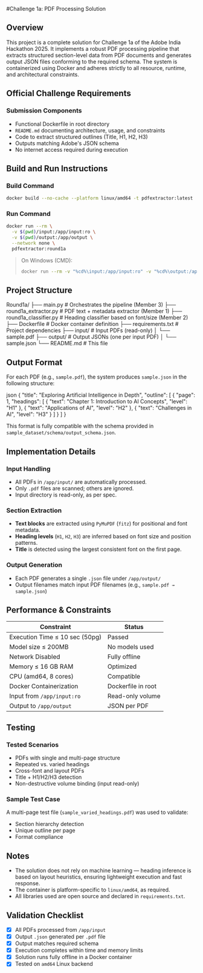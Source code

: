 #Challenge 1a: PDF Processing Solution

## Overview

This project is a complete solution for Challenge 1a of the Adobe India Hackathon 2025. It implements a robust PDF processing pipeline that extracts structured section-level data from PDF documents and generates output JSON files conforming to the required schema. The system is containerized using Docker and adheres strictly to all resource, runtime, and architectural constraints.


## Official Challenge Requirements

### Submission Components

- Functional Dockerfile in root directory  
- `README.md` documenting architecture, usage, and constraints  
- Code to extract structured outlines (Title, H1, H2, H3)  
- Outputs matching Adobe's JSON schema  
- No internet access required during execution  


## Build and Run Instructions

### Build Command

```bash
docker build --no-cache --platform linux/amd64 -t pdfextractor:latest .

```

### Run Command

```bash
docker run --rm \
  -v $(pwd)/input:/app/input:ro \
  -v $(pwd)/output:/app/output \
  --network none \
  pdfextractor:round1a
```

> On Windows (CMD):
> ```bash
> docker run --rm -v "%cd%\input:/app/input:ro" -v "%cd%\output:/app/output" --network none pdfextractor:round1a
> ```

## Project Structure

Round1a/
├── main.py                   # Orchestrates the pipeline (Member 3)
├── round1a_extractor.py      # PDF text + metadata extractor (Member 1)
├── round1a_classifier.py     # Heading classifier based on font/size (Member 2)
├── Dockerfile                # Docker container definition
├── requirements.txt          # Project dependencies
├── input/                    # Input PDFs (read-only)
│   └── sample.pdf
├── output/                   # Output JSONs (one per input PDF)
│   └── sample.json
└── README.md                 # This file




## Output Format

For each PDF (e.g., `sample.pdf`), the system produces `sample.json` in the following structure:

json
{
  "title": "Exploring Artificial Intelligence in Depth",
  "outline": [
    {
      "page": 1,
      "headings": [
        { "text": "Chapter 1: Introduction to AI Concepts", "level": "H1" },
        { "text": "Applications of AI", "level": "H2" },
        { "text": "Challenges in AI", "level": "H3" }
      ]
    }
  ]
}


This format is fully compatible with the schema provided in `sample_dataset/schema/output_schema.json`.


## Implementation Details

### Input Handling

- All PDFs in `/app/input/` are automatically processed.
- Only `.pdf` files are scanned; others are ignored.
- Input directory is read-only, as per spec.

### Section Extraction

- **Text blocks** are extracted using `PyMuPDF` (`fitz`) for positional and font metadata.
- **Heading levels** (`H1`, `H2`, `H3`) are inferred based on font size and position patterns.
- **Title** is detected using the largest consistent font on the first page.

### Output Generation

- Each PDF generates a single `.json` file under `/app/output/`
- Output filenames match input PDF filenames (e.g., `sample.pdf → sample.json`)


## Performance & Constraints

| Constraint                     | Status |
|--------------------------------|--------|
| Execution Time ≤ 10 sec (50pg) | Passed |
| Model size ≤ 200MB             | No models used |
| Network Disabled               | Fully offline |
| Memory ≤ 16 GB RAM             | Optimized |
| CPU (amd64, 8 cores)           | Compatible |
| Docker Containerization        | Dockerfile in root |
| Input from `/app/input:ro`     | Read-only volume |
| Output to `/app/output`        | JSON per PDF |


## Testing

### Tested Scenarios

- PDFs with single and multi-page structure
- Repeated vs. varied headings
- Cross-font and layout PDFs
- Title + H1/H2/H3 detection
- Non-destructive volume binding (input read-only)

### Sample Test Case

A multi-page test file (`sample_varied_headings.pdf`) was used to validate:
- Section hierarchy detection
- Unique outline per page
- Format compliance


## Notes

- The solution does not rely on machine learning — heading inference is based on layout heuristics, ensuring lightweight execution and fast response.
- The container is platform-specific to `linux/amd64`, as required.
- All libraries used are open source and declared in `requirements.txt`.



## Validation Checklist

- [x] All PDFs processed from `/app/input`
- [x] Output `.json` generated per `.pdf` file
- [x] Output matches required schema
- [x] Execution completes within time and memory limits
- [x] Solution runs fully offline in a Docker container
- [x] Tested on `amd64` Linux backend
